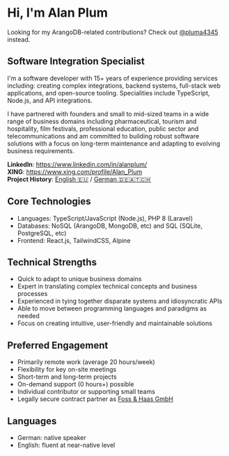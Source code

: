 # Hi, I'm Alan Plum

Looking for my ArangoDB-related contributions? Check out [@pluma4345](https://github.com/pluma4345) instead.

## Software Integration Specialist

I'm a software developer with 15+ years of experience providing services including:
creating complex integrations, backend systems, full-stack web applications, and open-source tooling.
Specialities include TypeScript, Node.js, and API integrations.

I have partnered with founders and small to mid-sized teams in a wide range of business domains including pharmaceutical, tourism and hospitality, film festivals, professional education, public sector and telecommunications and am committed to building robust software solutions with a focus on long-term maintenance and adapting to evolving business requirements.

**LinkedIn**: https://www.linkedin.com/in/alanplum/<br/>
**XING**: https://www.xing.com/profile/Alan_Plum<br/>
**Project History**: [English :eu:](https://www.gulp.de/gulp2/g/spezialisten/resume/alan.plum) / [German :de::austria::switzerland:](https://www.gulp.de/gulp2/g/spezialisten/profil/alan.plum)

## Core Technologies

*	Languages: TypeScript/JavaScript (Node.js), PHP 8 (Laravel)
*	Databases: NoSQL (ArangoDB, MongoDB, etc) and SQL (SQLite, PostgreSQL, etc)
*	Frontend: React.js, TailwindCSS, Alpine

## Technical Strengths

*	Quick to adapt to unique business domains
*	Expert in translating complex technical concepts and business processes
*	Experienced in tying together disparate systems and idiosyncratic APIs
*	Able to move between programming languages and paradigms as needed
*	Focus on creating intuitive, user-friendly and maintainable solutions

## Preferred Engagement

*	Primarily remote work (average 20 hours/week)
*	Flexibility for key on-site meetings
*	Short-term and long-term projects
*	On-demand support (0 hours+) possible
*	Individual contributor or supporting small teams
*	Legally secure contract partner as [Foss & Haas GmbH](https://github.com/foss-haas)

## Languages

*	German: native speaker
*	English: fluent at near-native level
